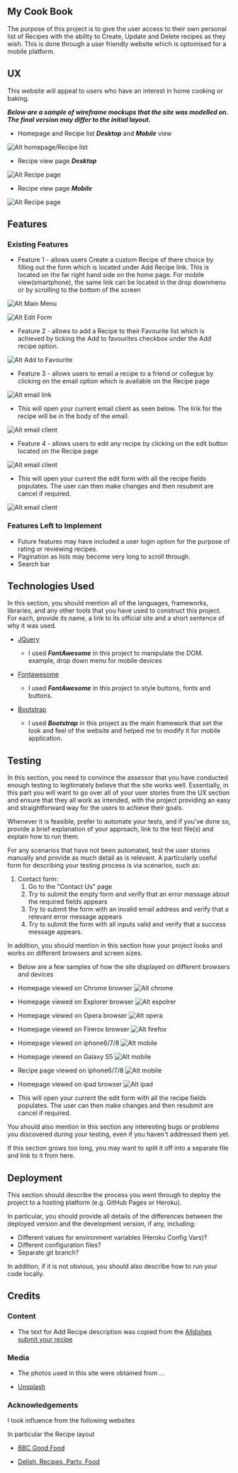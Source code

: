 
## My Cook Book

The purpose of this project is to give the user access to their own personal list of Recipes with the ability to
Create, Update and Delete recipes as they wish. This is done through a user friendly website which is optomised for a mobile platform.



 
## UX
 
This website will appeal to users who have an interest in home cooking or baking.

***Below are a sample of wireframe mockups that the site was modelled on. The final version may differ to the initial layout.***

- Homepage and Recipe list ***Desktop*** and ***Mobile*** view

![Alt homepage/Recipe list](/static/images/homepage_desktop_mobile.png "Desktop/Mobile")

- Recipe view page ***Desktop*** 

![Alt Recipe page](/static/images/recipe_page_desktop.png "Desktop")

- Recipe view page ***Mobile*** 

![Alt Recipe page](/static/images/recipe_page_mobile.png "Mobile")




## Features
 
### Existing Features
- Feature 1 - allows users Create a custom Recipe of there choice by filling out the form which is located under Add Recipe link. This is located on the far right hand side on the home page. For mobile view(smartphone), the same link can be located in the drop downmenu or by scrolling to the bottom of the screen

![Alt Main Menu](/static/images/edit_menu.png "Homepage")

![Alt Edit Form](/static/images/Add_Recipe_form.png "Add Recipe")

- Feature 2 - allows to add a Recipe to their Favourite list which is achieved by ticking the Add to favourites checkbox under the Add recipe option. 

![Alt Add to  Favourite](/static/images/Add_to_favourites.png "Add to Favourites")

- Feature 3 - allows users to email a recipe to a friend or collegue by clicking on the email option  which is available on the Recipe page

![Alt email link](/static/images/email_link.png "Email Recipe")

- This will open your current email client as seen below. The link for the recipe will be in the body of the email.

![Alt email client](/static/images/email_client.png "Email client")

- Feature 4 - allows users to edit any recipe by clicking on the edit button located on the Recipe page

![Alt email client](/static/images/edit_recipe_link.png "Email client")

- This will open your current the edit form with all the recipe fields populates. The user can then make changes and then resubmit are cancel if required.

![Alt email client](/static/images/edit_recipe_form.png "Email client")


### Features Left to Implement

- Future features may have included a user login option for the purpose of rating or reviewing recipes.
- Pagination as lists may become very long to scroll through.
- Search bar

## Technologies Used

In this section, you should mention all of the languages, frameworks, libraries, and any other tools that you have used to construct this project. For each, provide its name, a link to its official site and a short sentence of why it was used.

- [JQuery](https://jquery.com)
     - I used ***FontAwesome*** in this project to manipulate the DOM. example, drop down menu for mobile devices

- [Fontawesome](https://fontawesome.com/)
    - I used ***FontAwesome*** in this project to style buttons, fonts and buttons.

- [Bootstrap](https://getbootstrap.com/)
    - I used ***Bootstrap*** in this project as the main framework that set the look and feel of the website and helped me to modify it for mobile application.
    


## Testing

In this section, you need to convince the assessor that you have conducted enough testing to legitimately believe that the site works well. Essentially, in this part you will want to go over all of your user stories from the UX section and ensure that they all work as intended, with the project providing an easy and straightforward way for the users to achieve their goals.

Whenever it is feasible, prefer to automate your tests, and if you've done so, provide a brief explanation of your approach, link to the test file(s) and explain how to run them.

For any scenarios that have not been automated, test the user stories manually and provide as much detail as is relevant. A particularly useful form for describing your testing process is via scenarios, such as:

1. Contact form:
    1. Go to the "Contact Us" page
    2. Try to submit the empty form and verify that an error message about the required fields appears
    3. Try to submit the form with an invalid email address and verify that a relevant error message appears
    4. Try to submit the form with all inputs valid and verify that a success message appears.

In addition, you should mention in this section how your project looks and works on different browsers and screen sizes.

- Below are a few samples of how the site displayed on different browsers and devices


- Homepage viewed on Chrome browser
![Alt chrome](/static/images/chrome.png "chrome homepage")


- Homepage viewed on Explorer browser
![Alt expolrer](/static/images/explorer.png "explorer homepage")


- Homepage viewed on Opera browser
![Alt opera](/static/images/opera.png "opera homepage")


- Homepage viewed on Firerox browser
![Alt firefox](/static/images/firefox.png "firefox homepage")


- Homepage viewed on iphone6/7/8 
![Alt mobile](/static/images/iphone678.png "iphone homepage")


- Homepage viewed on Galaxy S5
![Alt mobile](/static/images/galaxys5.png "Galaxy S5 Recipe page")


- Recipe page viewed on iphone6/7/8
![Alt mobile](/static/images/iphone678.png "iphone Recipe page")


- Homepage viewed on ipad browser
![Alt ipad](/static/images/ipad.png "ipad homepage")



- This will open your current the edit form with all the recipe fields populates. The user can then make changes and then resubmit are cancel if required.



You should also mention in this section any interesting bugs or problems you discovered during your testing, even if you haven't addressed them yet.

If this section grows too long, you may want to split it off into a separate file and link to it from here.

## Deployment

This section should describe the process you went through to deploy the project to a hosting platform (e.g. GitHub Pages or Heroku).

In particular, you should provide all details of the differences between the deployed version and the development version, if any, including:
- Different values for environment variables (Heroku Config Vars)?
- Different configuration files?
- Separate git branch?

In addition, if it is not obvious, you should also describe how to run your code locally.


## Credits

### Content
- The text for Add Recipe description was copied from the [Alldishes submit your recipe](http://dish.allrecipes.com/customer-service/submit-your-recipes/)

### Media
- The photos used in this site were obtained from ...

- [Unsplash](https://unsplash.com/)

### Acknowledgements

I took influence from the following websites

 In particular the Recipe layout
- [BBC Good Food](https://www.bbcgoodfood.com/)

- [Delish, Recipes, Party, Food](https://www.delish.com/)





